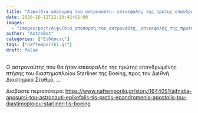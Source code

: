 ```yaml
---
title: "Αιφνίδια απόσυρση του αστροναύτη- επικεφαλής της πρώτης επανδρωμένης αποστολής του διαστημοπλοίου Starliner της Boeing"
date: 2020-10-12T12:10:42+02:00
images:
  - "images/post/Αιφνίδια_απόσυρση_του_αστροναύτη__επικεφαλής_της_πρώτης_επανδρωμένης_αποστολής_του_διαστημοπλοίου_Starliner_της_Boeing.jpg"
author: "AstroBot"
categories: ["Ειδήσεις"]
tags: ["naftemporiki.gr"]
draft: false
---
```


O αστροναύτης που θα ήταν επικεφαλής της πρώτης επανδρωμένης πτήσης του διαστημοπλοίου Starliner της Boeing, προς τον Διεθνή Διαστημικό Σταθμό, ...

Διαβάστε περισσότερα: https://www.naftemporiki.gr/story/1644051/aifnidia-aposursi-tou-astronauti-epikefalis-tis-protis-epandromenis-apostolis-tou-diastimoploiou-starliner-tis-boeing
